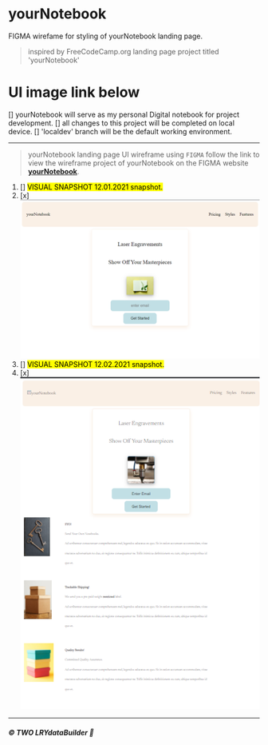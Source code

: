 # yourNotebook

FIGMA wirefame for styling of yourNotebook landing page.
>inspired by FreeCodeCamp.org landing page project titled 'yourNotebook'


# UI image link below

[] yourNotebook will serve as my personal Digital notebook for project development.
[] all changes to this project will be completed on local device.
[] 'localdev' branch will be the default working environment. 

---

>yourNotebook landing page UI wireframe using <code>FIGMA</code>
>follow the link to view the wireframe project of yourNotebook on the FIGMA website **[yourNotebook](https://www.figma.com/file/sjeVJUSRqkolQCd6mrtYJP/yourNotebook?node-id=0%3A1)**.

1. [] <mark>VISUAL SNAPSHOT 12.01.2021 snapshot.</mark> 
2. [x] ![yourNotebook](https://github.com/TWOdunlami/yourNotebook/blob/localdev/images/snapshot12012021.png)
1. [] <mark>VISUAL SNAPSHOT 12.02.2021 snapshot.</mark> 
2. [x] ![yourNotebook](https://github.com/TWOdunlami/yourNotebook/blob/localdev/images/snapshot12022021.png)

---
##### ©️ TWO LRYdataBuilder 🤖
